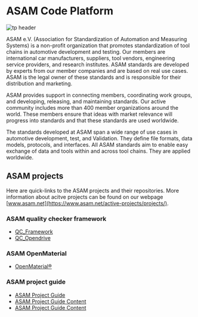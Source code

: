 # ASAM Code Platform
![tp header](/doc/img/Asam_Background_1.png)

ASAM e.V. (Association for Standardization of Automation and Measuring Systems) is a non-profit organization that promotes standardization of tool chains in automotive development and testing. Our members are international car manufacturers, suppliers, tool vendors, engineering service providers, and research institutes. ASAM standards are developed by experts from our member companies and are based on real use cases. ASAM is the legal owner of these standards and is responsible for their distribution and marketing.

ASAM provides support in connecting members, coordinating work groups, and developing, releasing, and maintaining standards. Our active community includes more than 400 member organizations around the world. These members ensure that ideas with market relevance will progress into standards and that these standards are used worldwide. 

The standards developed at ASAM span a wide range of use cases in automotive development, test, and Validation. They define file formats, data models, protocols, and interfaces. All ASAM standards aim to enable easy exchange of data and tools within and across tool chains. They are applied worldwide.

## ASAM projects

Here are quick-links to the ASAM projects and their repositories.
More information about acitve projects can be found on our webpage [www.asam.net](https://www.asam.net/active-projects/projects/).

### ASAM quality checker framework

- [QC_Framework](https://github.com/asam-ev/qc-framework)
- [QC_Opendrive](https://github.com/asam-ev/qc-opendrive)

### ASAM OpenMaterial

- [OpenMaterial®](https://github.com/asam-ev/OpenMATERIAL)

### ASAM project guide

- [ASAM Project Guide](https://github.com/asam-ev/asam-project-guide)
- [ASAM Project Guide Content](https://github.com/asam-ev/asam-project-guide-content)
- [ASAM Project Guide Content](https://github.com/asam-ev/project-guide-docker)
